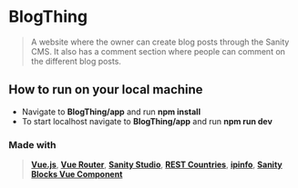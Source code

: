 # BlogThing
> 
> A website where the owner can create blog posts through the Sanity CMS. It also has a comment section where people can comment on the different blog posts.



## How to run on your local machine
- Navigate to **BlogThing/app** and run **npm install**
- To start localhost navigate to **BlogThing/app** and run **npm run dev**

### Made with
> 
> [**Vue.js**](https://vuejs.org/), [**Vue Router**](https://router.vuejs.org/), [**Sanity Studio**](https://www.sanity.io/), [**REST Countries**](https://restcountries.com/), [**ipinfo**](https://ipinfo.io/), [**Sanity Blocks Vue Component**](https://github.com/rdunk/sanity-blocks-vue-component)
>
